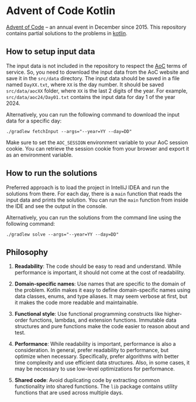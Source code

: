 # Advent of Code Kotlin

[Advent of Code][aoc] – an annual event in December since 2015.
This repository contains partial solutions to the problems in [kotlin].

## How to setup input data

The input data is not included in the repository to respect the [AoC][aoc] terms of service.
So, you need to download the input data from the AoC website and save it in the `src/data` directory.
The input data should be saved in a file named `DayXX.txt`, where `XX` is the day number.
It should be saved `src/data/aocXX` folder, where `XX` is the last 2 digits of the year.
For example, `src/data/aoc24/Day01.txt` contains the input data for day 1 of the year 2024.

Alternatively, you can run the following command to download the input data for a specific day:

```shell
./gradlew fetchInput --args="--year=YY --day=DD"
```

Make sure to set the `AOC_SESSION` environment variable to your AoC session cookie.
You can retrieve the session cookie from your browser and export it as an environment variable.

## How to run the solutions

Preferred approach is to load the project in IntelliJ IDEA and run the solutions from there.
For each day, there is a `main` function that reads the input data and prints the solution.
You can run the `main` function from inside the IDE and see the output in the console.

Alternatively, you can run the solutions from the command line using the following command:

```shell
./gradlew solve --args="--year=YY --day=DD"
```

## Philosophy

1. **Readability**: The code should be easy to read and understand. 
While performance is important, it should not come at the cost of readability.

2. **Domain-specific names**: Use names that are specific to the domain of the problem.
Kotlin makes it easy to define domain-specific names using data classes, enums, and type aliases.
It may seem verbose at first, but it makes the code more readable and maintainable.

3. **Functional style**: Use functional programming constructs like higher-order functions, lambdas, and extension functions.
Immutable data structures and pure functions make the code easier to reason about and test.

4. **Performance**: While readability is important, performance is also a consideration.
In general, prefer readability to performance, but optimize when necessary.
Specifically, prefer algorithms with better time complexity and use efficient data structures.
Also, in some cases, it may be necessary to use low-level optimizations for performance.

5. **Shared code**: Avoid duplicating code by extracting common functionality into shared functions.
The `lib` package contains utility functions that are used across multiple days.

[aoc]: https://adventofcode.com
[kotlin]: https://kotlinlang.org
